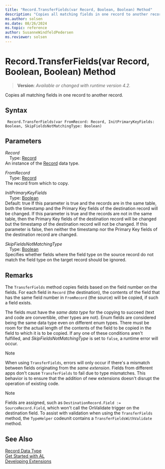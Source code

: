 ```yaml
---
title: "Record.TransferFields(var Record, Boolean, Boolean) Method"
description: "Copies all matching fields in one record to another record."
ms.author: solsen
ms.date: 08/26/2024
ms.topic: reference
author: SusanneWindfeldPedersen
ms.reviewer: solsen
---
```

[//]: # (START>DO_NOT_EDIT)
[//]: # (IMPORTANT:Do not edit any of the content between here and the END>DO_NOT_EDIT.)
[//]: # (Any modifications should be made in the .xml files in the ModernDev repo.)
# Record.TransferFields(var Record, Boolean, Boolean) Method
> **Version**: _Available or changed with runtime version 4.2._

Copies all matching fields in one record to another record.


## Syntax
```AL
 Record.TransferFields(var FromRecord: Record, InitPrimaryKeyFields: Boolean, SkipFieldsNotMatchingType: Boolean)
```
## Parameters
*Record*  
&emsp;Type: [Record](record-data-type.md)  
An instance of the [Record](record-data-type.md) data type.  

*FromRecord*  
&emsp;Type: [Record](record-data-type.md)  
The record from which to copy.  

*InitPrimaryKeyFields*  
&emsp;Type: [Boolean](../boolean/boolean-data-type.md)  
Default: true
        If this parameter is true and the records are in the same table, both the timestamp and the Primary Key fields of the destination record will be changed.
        If this parameter is true and the records are not in the same table, then the Primary Key fields of the destination record will be changed but the timestamp of the destination record will not be changed.
        If this parameter is false, then neither the timestamp nor the Primary Key fields of the destination record are changed.  

*SkipFieldsNotMatchingType*  
&emsp;Type: [Boolean](../boolean/boolean-data-type.md)  
Specifies whether fields where the field type on the source record do not match the field type on the target record should be ignored.  



[//]: # (IMPORTANT: END>DO_NOT_EDIT)

## Remarks

The `TransferFields` method copies fields based on the field number on the fields. For each field in `Record` (the destination), the contents of the field that has the same field number in `FromRecord` (the source) will be copied, if such a field exists.

The fields must have the *same data type* for the copying to succeed (text and code are convertible, other types are not). Enum fields are considered being the same data type even on different enum types. There must be room for the actual length of the contents of the field to be copied in the field to which it is to be copied. If any one of these conditions aren't fulfilled, and *SkipFieldsNotMatchingType* is set to `false`, a runtime error will occur.

> [!NOTE]
> When using `TransferFields`, errors will only occur if there's a mismatch between fields originating from the *same extension*. Fields from different apps don't cause `TransferFields` to fail due to type mismatches. This behavior is to ensure that the addition of new extensions doesn't disrupt the operation of existing code.

> [!NOTE]  
> Fields are assigned, such as `DestinationRecord.Field := SourceRecord.Field`, which won't call the OnValidate trigger on the destination field. To assist with validation when using the `TransferFields` method, the `TypeHelper` codeunit contains a `TransferFieldsWithValidate` method.

## See Also
[Record Data Type](record-data-type.md)  
[Get Started with AL](../../devenv-get-started.md)  
[Developing Extensions](../../devenv-dev-overview.md)
